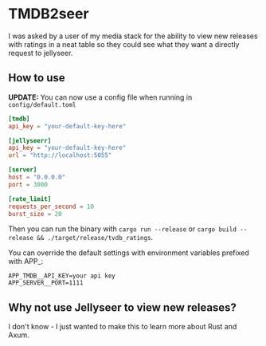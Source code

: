 # TMDB2seer
I was asked by a user of my media stack for the ability to view new releases with ratings in a neat table so they could see what they want a directly request to jellyseer.

## How to use
**UPDATE:**
You can now use a config file when running in `config/default.toml`
```toml
[tmdb]
api_key = "your-default-key-here"

[jellyseerr]
api_key = "your-default-key-here"
url = "http://localhost:5055"

[server]
host = "0.0.0.0"
port = 3000

[rate_limit]
requests_per_second = 10
burst_size = 20
```

Then you can run the binary with `cargo run --release` or `cargo build --release && ./target/release/tvdb_ratings`.

You can override the default settings with environment variables prefixed with APP_:
```
APP_TMDB__API_KEY=your api key
APP_SERVER__PORT=1111
```
## Why not use Jellyseer to view new releases?
I don't know - I just wanted to make this to learn more about Rust and Axum.
